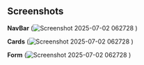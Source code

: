 ## Screenshots

**NavBar**
(![Screenshot 2025-07-02 062728](https://github.com/user-attachments/assets/9d6d659e-2ace-4d5f-89e0-427179294143)
)

**Cards**
(![Screenshot 2025-07-02 062728](https://github.com/user-attachments/assets/9d6d659e-2ace-4d5f-89e0-427179294143)
)

**Form**
(![Screenshot 2025-07-02 062728](https://github.com/user-attachments/assets/9d6d659e-2ace-4d5f-89e0-427179294143)
)


